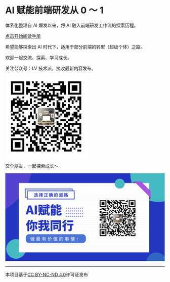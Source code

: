 # AI 赋能前端研发从 0 ～ 1

体系化整理自 AI 爆发以来，将 AI 融入前端研发工作流的探索历程。

[点击开始阅读手册](https://github.com)

希望能够探索出 AI 时代下，适用于部分前端的转型（超级个体）之路。

欢迎一起交流、探索、学习成长。

关注公众号：LV 技术派，接收最新内容发布。

![](docs/public/public-account.png)

交个朋友，一起探索成长～

![](docs/public/wechat.png)

---

本项目基于[CC BY-NC-ND 4.0](https://creativecommons.org/licenses/by-nc-nd/4.0/)许可证发布
